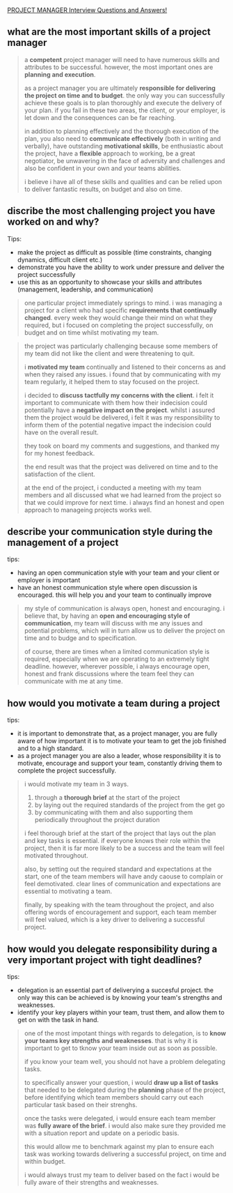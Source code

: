 [PROJECT MANAGER Interview Questions and Answers!](https://www.youtube.com/watch?v=GXdaCcYoZsA)

## what are the most important skills of a project manager 

> a **competent** project manager will need to have numerous skills and attributes to be successful. however, the most important ones are **planning and execution**.
>
> as a project manager you are ultimately **responsible for delivering the project on time and to budget**. the only way you can successfully achieve these goals is to plan thoroughly and execute the delivery of your plan. if you fail in these two areas, the client, or your employer, is let down and the consequences can be far reaching.
>
> in addition to planning effectively and the thorough execution of the plan, you also need to **communicate effectively** (both in writing and verbally), have outstanding **motivational skills**, be enthusiastic about the project, have a **flexible** approach to working, be a great negotiator, be unwavering in the face of adversity and challenges and also be confident in your own and your teams abilities.
>
> i believe i have all of these skills and qualities and can be relied upon to deliver fantastic results, on budget and also on time.

## discribe the most challenging project you have worked on and why?

Tips:

* make the project as difficult as possible (time constraints, changing dynamics, difficult client etc.)
* demonstrate you have the ability to work under pressure and deliver the project successfully
* use this as an opportunity to showcase your skills and attributes (management, leadership, and communication)

>  one particular project immediately springs to mind. i was managing a project for a client who had specific **requirements that continually changed**. every week they would change their mind on what they required, but i focused on completing the project successfully, on budget and on time whilst motivating my team.

> the project was particularly challenging because some members of my team did not like the client and were threatening to quit.
>
> i **motivated my team** continually and listened to their concerns as and when they raised any issues. i found that by communicating with my team regularly, it helped them to stay focused on the project.
>
> i decided to **discuss tactfully my concerns with the client**. i felt it important to communicate with them how their indecision could potentially have a **negative impact on the project**. whilst i assured them the project would be delivered, i felt it was my responsibility to inform them of the potential negative impact the indecision could have on the overall result.
>
> they took on board my comments and suggestions, and thanked my for my honest feedback.
>
> the end result was that the project was delivered on time and to the satisfaction of the client.
>
> at the end of the project, i conducted a meeting with my team members and all discussed what we had learned from the project so that we could improve for next time. i always find an honest and open approach to manageing projects works well.

## describe your communication style during the management of a project

tips:

* having an open communication style with your team and your client or employer is important
* have an honest communication style where open discussion is encouraged. this will help you and your team to continually improve

> my style of communication is always open, honest and encouraging. i believe that, by having an **open and encouraging style of communication**, my team will discuss with me any issues and potential problems, which will in turn allow us to deliver the project on time and to budge and to specification.
>
> of course, there are times when a limited communication style is required, especially when we are operating to an extremely tight deadline. however, wherever possible, i always encourage open, honest and frank discussions where the team feel they can communicate with me at any time.

## how would you motivate a team during a project

tips:

* it is important to demonstrate that, as a project manager, you are fully aware of how important it is to motivate your team to get the job finished and to a high standard.
* as a project manager you are also a leader, whose responsibility it is to motivate, encourage and support your team, constantly driving them to complete the project successfully.

> i would motivate my team in 3 ways.
>
> 1. through a **thorough brief** at the start of the project
> 2. by laying out the required standards of the project from the get go
> 3. by communicating with them and also supporting them periodically throughout the project duration
>
> i feel thorough brief at the start of the project that lays out the plan and key tasks is essential. if everyone knows their role within the project, then it is far more likely to be a success and the team will feel motivated throughout.
>
> also, by setting out the required standard and expectations at the start, one of the team members will have andy caouse to complain or feel demotivated. clear lines of communication and expectations are essential to motivating a team.
>
> finally, by speaking with the team throughout the project, and also offering words of encouragement and support, each team member will feel valued, which is a key driver to delivering a successful project.

## how would you delegate responsibility during a very important project with tight deadlines?

tips:

* delegation is an essential part of deliverying a succesful project. the only way this can be achieved is by knowing your team's strengths and weaknesses.
* identify your key players within your team, trust them, and allow them to get on with the task in hand.

> one of the most impotant things with regards to delegation, is to **know your teams key strengths** **and weaknesses**. that is why it is important to get to tknow your team inside out as soon as possible.
>
> if you know your team well, you should not have a problem delegating tasks.
>
> to specifically answer your question, i would **draw up a list of tasks** that needed to be delegated during the **planning** phase of the project, before identifying which team members should carry out each particular task based on their strenghs.
>
> once the tasks were delegated, i would ensure each team member was **fully aware of the brief**. i would also make sure they provided me with a situation report and update on a periodic basis.
>
> this would allow me to benchmark against my plan to ensure each task was working towards delivering a successful project, on time and within budget.
>
> i would always trust my team to deliver based on the fact i would be fully aware of their strengths and weaknesses.
>
> 